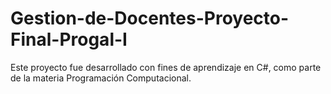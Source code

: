 # Gestion-de-Docentes-Proyecto-Final-Progal-I
Este proyecto fue desarrollado con fines de aprendizaje en C#, como parte de la materia Programación Computacional.
